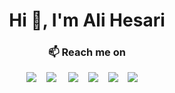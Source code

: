 <h1 align="center">Hi 👋, I'm Ali Hesari</h1>

<h3  align="center">📫 Reach me on</h3>
<p align="center">
  <a target="_blank"href="https://www.linkedin.com/in/alihesari/"><img src="https://img.shields.io/badge/Linkedin-0A66C2?&style=for-the-badge&logo=linkedin&logoColor=white" /></a>&nbsp;&nbsp;&nbsp;
  <a target="_blank"href="https://x.com/ali__hesari"><img src="https://img.shields.io/badge/twitter-%231DA1F2.svg?&style=for-the-badge&logo=twitter&logoColor=white" /></a>&nbsp;&nbsp;&nbsp;&nbsp;
  <a target="_blank"href="https://medium.com/@alihesari"><img src="https://img.shields.io/badge/Medium%20-%231572B6.svg?&style=for-the-badge&logo=medium&logoColor=white" /></a>&nbsp;&nbsp;&nbsp;
  <a target="_blank"href="https://dev.to/alihesari"><img src="https://img.shields.io/badge/dev.to-%2312100E.svg?&style=for-the-badge&logo=dev.to&logoColor=white" /></a>&nbsp;&nbsp;&nbsp;
  <a target="_blank"href="https://www.upwork.com/freelancers/~017985f6ce43678143"><img src="https://img.shields.io/badge/Upwork-6FDA44?&style=for-the-badge&logo=upwork&logoColor=white" /></a>&nbsp;&nbsp;&nbsp;
  <a href="mailto:alihesarim@gmail.com?subject=Hello%20Ali,%20From%20Github"><img src="https://img.shields.io/badge/gmail-%23D14836.svg?&style=for-the-badge&logo=gmail&logoColor=white" /></a>&nbsp;&nbsp;&nbsp;&nbsp;
</p>

